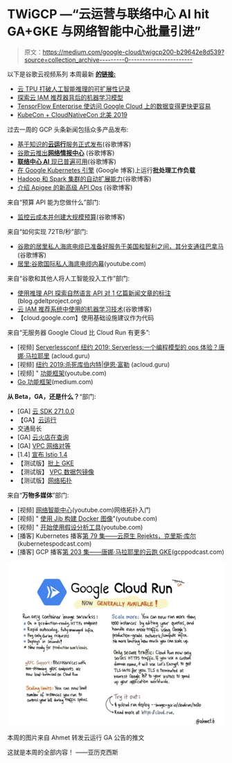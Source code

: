 # TWiGCP —“云运营与联络中心 AI hit GA+GKE 与网络智能中心批量引进”

> 原文：<https://medium.com/google-cloud/twigcp200-b29642e8d539?source=collection_archive---------0----------------------->

以下是谷歌云视频系列 本周最新 [**的链接:**](http://gtech.run/ju4em)

*   [云 TPU 打破人工智能推理的可扩展性记录](http://gtech.run/4vcjb)
*   [探索云 IAM 推荐器背后的机器学习模型](http://gtech.run/2gcrr)
*   [TensorFlow Enterprise 使访问 Google Cloud 上的数据变得更快更容易](http://gtech.run/6xtxt)
*   [KubeCon + CloudNativeCon 北美 2019](http://gtech.run/dz5qd)

过去一周的 GCP 头条新闻包括众多产品发布:

*   [基于知识的**云运行**服务正式发布](http://gtech.run/4gql7)(谷歌博客)
*   [谷歌云推出**网络情报中心**](http://gtech.run/wjaq4) (谷歌博客)
*   [**联络中心 AI** 现已普遍可用](http://gtech.run/f8d6w)(谷歌博客)
*   [在 Google Kubernetes 引擎](http://gtech.run/9pq57) (Google 博客)上运行**批处理工作负载**
*   [Hadoop 和 Spark 集群的自动扩展能力](http://gtech.run/xb9rb)(谷歌博客)
*   [介绍 Apigee 的新高级 API Ops](http://gtech.run/qgw45) (谷歌博客)

来自“预算 API 能为您做什么”部门:

*   [监控云成本并创建大规模预算](http://gtech.run/e8pa4)(谷歌博客)

来自“如何实现 72TB/秒”部门:

*   [谷歌的居里私人海底电缆已准备好服务于美国和智利之间，其分支通往巴拿马](http://gtech.run/whm5y)(谷歌博客)
*   [居里:谷歌国际私人海底电缆内幕](http://gtech.run/jdmk8)(youtube.com)

来自“谷歌和其他人将人工智能投入工作”部门:

*   [使用推理 API 探索自然语言 API 对 1 亿篇新闻文章的标注](http://gtech.run/3dhza)(blog.gdeltproject.org)
*   [云 IAM 推荐系统中使用的机器学习技术](http://gtech.run/rk2p8)(谷歌博客)
*   【cloud.google.com】使用基础设施建议作为代码

来自“无服务器 Google Cloud 比 Cloud Run 有更多”:

*   [视频] [Serverlessconf 纽约 2019: Serverless:一个编程模型的 ops 体验？唐娜·马拉耶里](http://gtech.run/65rtl) (acloud.guru)
*   [视频] [纽约 2019:杀死库伯内特|伊恩·富勒](http://gtech.run/3let9) (acloud.guru)
*   [视频] " [功能框架](http://gtech.run/4rrgm)(youtube.com)
*   [Go 功能框架](http://gtech.run/tef7w)(medium.com)

**从 Beta，GA，还是什么？**“部门:

*   [GA] [云 SDK 271.0.0](http://gtech.run/wfg8w)
*   【GA】[云运行](http://gtech.run/dvmsl)
*   交通局长
*   [GA] [云火店在查询](http://gtech.run/xahnl)
*   [GA] [VPC 网络对等](http://gtech.run/6qzs9)
*   [1.4] [宣布 Istio 1.4](http://gtech.run/efq2y)
*   【测试版】[批上 GKE](http://gtech.run/msby6)
*   【测试版】 [VPC 数据包镜像](http://gtech.run/wbgsl)
*   【测试版】[网络拓扑](http://gtech.run/a2m9h)

来自“**万物多媒体**”部门:

*   [视频] [网络智能中心](http://gtech.run/9gqtk)(youtube.com)网络拓扑入门
*   [视频] " [使用 Jib 构建 Docker 图像](http://gtech.run/3wqh6)"(youtube.com)
*   [视频] " [开始使用假设分析工具](http://gtech.run/a69k6)(youtube.com)
*   [播客] Kubernetes 播客[第 79 集——云原生 Rejekts，克里斯·库尔](http://gtech.run/w89wn)(kubernetespodcast.com)
*   [播客] GCP 播客[第 203 集——唐娜·马拉耶里的云跑 GKE](http://gtech.run/pur9a)(gcppodcast.com)

[![](img/c2c8f74866e5a0d52dc24fb42fbc961c.png)](http://gtech.run/nfy9w)

本周的图片来自 Ahmet 转发云运行 GA 公告的推文

这就是本周的全部内容！
——亚历克西斯